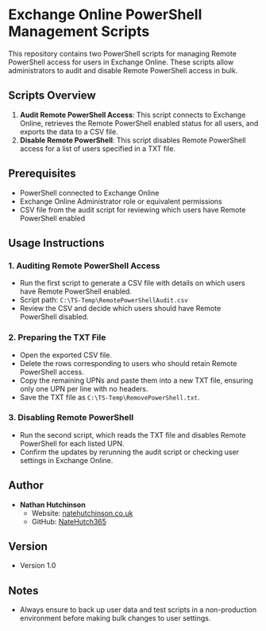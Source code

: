 # Exchange Online PowerShell Management Scripts

This repository contains two PowerShell scripts for managing Remote PowerShell access for users in Exchange Online. These scripts allow administrators to audit and disable Remote PowerShell access in bulk.

## Scripts Overview

1. **Audit Remote PowerShell Access**: This script connects to Exchange Online, retrieves the Remote PowerShell enabled status for all users, and exports the data to a CSV file.
2. **Disable Remote PowerShell**: This script disables Remote PowerShell access for a list of users specified in a TXT file.

## Prerequisites

- PowerShell connected to Exchange Online
- Exchange Online Administrator role or equivalent permissions
- CSV file from the audit script for reviewing which users have Remote PowerShell enabled

## Usage Instructions

### 1. Auditing Remote PowerShell Access

- Run the first script to generate a CSV file with details on which users have Remote PowerShell enabled. 
- Script path: `C:\TS-Temp\RemotePowerShellAudit.csv`
- Review the CSV and decide which users should have Remote PowerShell disabled.

### 2. Preparing the TXT File

- Open the exported CSV file.
- Delete the rows corresponding to users who should retain Remote PowerShell access.
- Copy the remaining UPNs and paste them into a new TXT file, ensuring only one UPN per line with no headers.
- Save the TXT file as `C:\TS-Temp\RemovePowerShell.txt`.

### 3. Disabling Remote PowerShell

- Run the second script, which reads the TXT file and disables Remote PowerShell for each listed UPN.
- Confirm the updates by rerunning the audit script or checking user settings in Exchange Online.

## Author

- **Nathan Hutchinson**
  - Website: [natehutchinson.co.uk](http://natehutchinson.co.uk)
  - GitHub: [NateHutch365](https://github.com/NateHutch365)

## Version

- Version 1.0

## Notes

- Always ensure to back up user data and test scripts in a non-production environment before making bulk changes to user settings.
